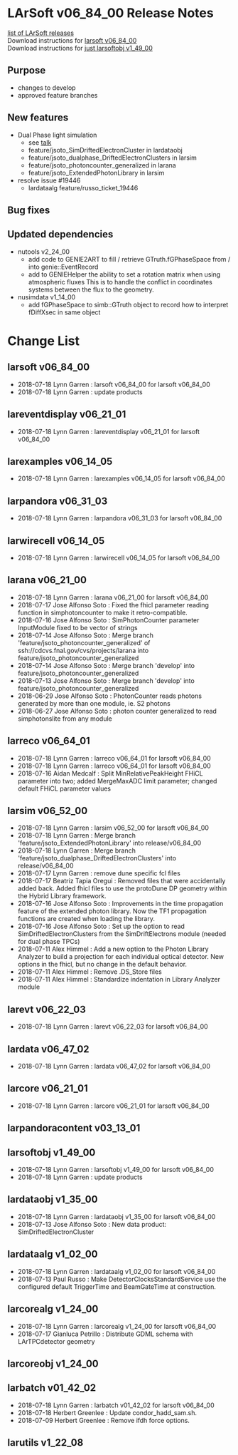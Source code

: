 # LArSoft v06_84_00 Release Notes



[list of LArSoft releases](LArSoft_release_list)  
Download instructions for [larsoft v06_84_00](http://scisoft.fnal.gov/scisoft/bundles/larsoft/v06_84_00/larsoft-v06_84_00.html)  
Download instructions for [just larsoftobj v1_49_00](http://scisoft.fnal.gov/scisoft/bundles/larsoftobj/v1_49_00/larsoftobj-v1_49_00.html)

## Purpose

-   changes to develop
-   approved feature branches

## New features

-   Dual Phase light simulation
    -   see [talk](https://indico.fnal.gov/event/17640/contribution/2/material/slides/0.pdf)
    -   feature/jsoto_SimDriftedElectronCluster in lardataobj
    -   feature/jsoto_dualphase_DriftedElectronClusters in larsim
    -   feature/jsoto_photoncounter_generalized in larana
    -   feature/jsoto_ExtendedPhotonLibrary in larsim
-   resolve issue \#19446
    -   lardataalg feature/russo_ticket_19446

## Bug fixes

## Updated dependencies

-   nutools v2_24_00
    -   add code to GENIE2ART to fill / retrieve GTruth.fGPhaseSpace from / into genie::EventRecord
    -   add to GENIEHelper the ability to set a rotation matrix when using atmospheric fluxes This is to handle the conflict in coordinates systems between the flux to the geometry.
-   nusimdata v1_14_00
    -   add fGPhaseSpace to simb::GTruth object to record how to interpret fDiffXsec in same object

# Change List

## larsoft v06_84_00

-   2018-07-18 Lynn Garren : larsoft v06_84_00 for larsoft v06_84_00
-   2018-07-18 Lynn Garren : update products

## lareventdisplay v06_21_01

-   2018-07-18 Lynn Garren : lareventdisplay v06_21_01 for larsoft v06_84_00

## larexamples v06_14_05

-   2018-07-18 Lynn Garren : larexamples v06_14_05 for larsoft v06_84_00

## larpandora v06_31_03

-   2018-07-18 Lynn Garren : larpandora v06_31_03 for larsoft v06_84_00

## larwirecell v06_14_05

-   2018-07-18 Lynn Garren : larwirecell v06_14_05 for larsoft v06_84_00

## larana v06_21_00

-   2018-07-18 Lynn Garren : larana v06_21_00 for larsoft v06_84_00
-   2018-07-17 Jose Alfonso Soto : Fixed the fhicl parameter reading function in simphotoncounter to make it retro-compatible.
-   2018-07-16 Jose Alfonso Soto : SimPhotonCounter parameter InputModule fixed to be vector of strings
-   2018-07-14 Jose Alfonso Soto : Merge branch 'feature/jsoto_photoncounter_generalized' of ssh://cdcvs.fnal.gov/cvs/projects/larana into feature/jsoto_photoncounter_generalized
-   2018-07-14 Jose Alfonso Soto : Merge branch 'develop' into feature/jsoto_photoncounter_generalized
-   2018-07-13 Jose Alfonso Soto : Merge branch 'develop' into feature/jsoto_photoncounter_generalized
-   2018-06-29 Jose Alfonso Soto : PhotonCounter reads photons generated by more than one module, ie. S2 photons
-   2018-06-27 Jose Alfonso Soto : photon counter generalized to read simphotonslite from any module

## larreco v06_64_01

-   2018-07-18 Lynn Garren : larreco v06_64_01 for larsoft v06_84_00
-   2018-07-18 Lynn Garren : larreco v06_64_01 for larsoft v06_84_00
-   2018-07-16 Aidan Medcalf : Split MinRelativePeakHeight FHiCL parameter into two; added MergeMaxADC limit parameter; changed default FHiCL parameter values

## larsim v06_52_00

-   2018-07-18 Lynn Garren : larsim v06_52_00 for larsoft v06_84_00
-   2018-07-18 Lynn Garren : Merge branch 'feature/jsoto_ExtendedPhotonLibrary' into release/v06_84_00
-   2018-07-18 Lynn Garren : Merge branch 'feature/jsoto_dualphase_DriftedElectronClusters' into release/v06_84_00
-   2018-07-17 Lynn Garren : remove dune specific fcl files
-   2018-07-17 Beatriz Tapia Oregui : Removed files that were accidentally added back. Added fhicl files to use the protoDune DP geometry within the Hybrid Library framework.
-   2018-07-16 Jose Alfonso Soto : Improvements in the time propagation feature of the extended photon library. Now the TF1 propagation functions are created when loading the library.
-   2018-07-16 Jose Alfonso Soto : Set up the option to read SimDriftedElectronClusters from the SimDriftElectrons module (needed for dual phase TPCs)
-   2018-07-11 Alex Himmel : Add a new option to the Photon Library Analyzer to build a projection for each individual optical detector. New options in the fhicl, but no change in the default behavior.
-   2018-07-11 Alex Himmel : Remove .DS_Store files
-   2018-07-11 Alex Himmel : Standardize indentation in Library Analyzer module

## larevt v06_22_03

-   2018-07-18 Lynn Garren : larevt v06_22_03 for larsoft v06_84_00

## lardata v06_47_02

-   2018-07-18 Lynn Garren : lardata v06_47_02 for larsoft v06_84_00

## larcore v06_21_01

-   2018-07-18 Lynn Garren : larcore v06_21_01 for larsoft v06_84_00

## larpandoracontent v03_13_01

## larsoftobj v1_49_00

-   2018-07-18 Lynn Garren : larsoftobj v1_49_00 for larsoft v06_84_00
-   2018-07-18 Lynn Garren : update products

## lardataobj v1_35_00

-   2018-07-18 Lynn Garren : lardataobj v1_35_00 for larsoft v06_84_00
-   2018-07-13 Jose Alfonso Soto : New data product: SimDriftedElectronCluster

## lardataalg v1_02_00

-   2018-07-18 Lynn Garren : lardataalg v1_02_00 for larsoft v06_84_00
-   2018-07-13 Paul Russo : Make DetectorClocksStandardService use the configured default TriggerTime and BeamGateTime at construction.

## larcorealg v1_24_00

-   2018-07-18 Lynn Garren : larcorealg v1_24_00 for larsoft v06_84_00
-   2018-07-17 Gianluca Petrillo : Distribute GDML schema with LArTPCdetector geometry

## larcoreobj v1_24_00

## larbatch v01_42_02

-   2018-07-18 Lynn Garren : larbatch v01_42_02 for larsoft v06_84_00
-   2018-07-18 Herbert Greenlee : Update condor_hadd_sam.sh.
-   2018-07-09 Herbert Greenlee : Remove ifdh force options.

## larutils v1_22_08

